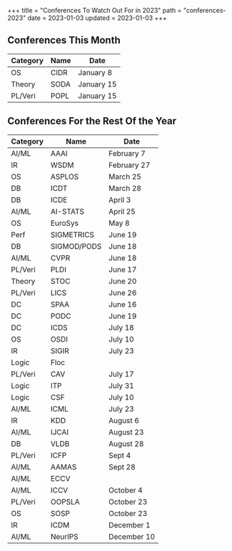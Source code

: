 +++
title = "Conferences To Watch Out For in 2023"
path = "conferences-2023"
date = 2023-01-03
updated = 2023-01-03
+++

## Conferences This Month

|Category|Name|Date|
|---|---|---|
|OS	|CIDR	|January	8|
|Theory	|SODA	|January	15|
|PL/Veri	|POPL	|  	January	15|

## Conferences For the Rest Of the Year
|Category|Name|Date|
|---|---|---|
|AI/ML	|AAAI |	February	7|
|IR	|WSDM |February	27|
|OS	|ASPLOS	|  	March	25|
|DB	|ICDT|	March	28|
|DB	|ICDE	|April	3|
|AI/ML	|AI-STATS	|  	April	25|
|OS	|EuroSys|May	8|
|Perf	|SIGMETRICS	|June	19|
|DB	|SIGMOD/PODS	|  	June	18|
|AI/ML	|CVPR	|  	June	18|
|PL/Veri	|PLDI	|  	June	17|
|Theory	|STOC	|  	June	20|
|PL/Veri	|LICS |	June	26|
|DC	|SPAA|June	16|
|DC|PODC|June	19|
|DC	|  ICDS	|	July	18|
|OS	|OSDI	|  	July	10|
|IR	|  	SIGIR|July	23|
|Logic	|Floc|	|
|PL/Veri	|CAV|July	17|
|Logic	|ITP	|July	31|
|Logic	|CSF	|July	10|
|AI/ML	|ICML	|  	July	23|
|IR	|  	KDD|	August	6|
|AI/ML	|IJCAI|August	23|
|DB	|VLDB	|August	28|
|PL/Veri	|ICFP|	Sept 	4|
|AI/ML	|AAMAS|Sept	28|
|AI/ML	|ECCV	|  		|
|AI/ML	|ICCV	|  	October	4|
|PL/Veri	|OOPSLA	|  	October	23|
|OS	|SOSP			|October	23|
|IR	|ICDM|	December	1|
|AI/ML	|NeurIPS	|  	December	10|


